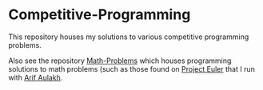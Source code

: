 # Competitive-Programming
This repository houses my solutions to various competitive programming problems.

Also see the repository [Math-Problems](https://github.com/arifaulakh/Math-Problems) which houses programming solutions to math problems (such as those found on [Project Euler](https://projecteuler.net/) that I run with [Arif Aulakh](https://github.com/arifaulakh).
